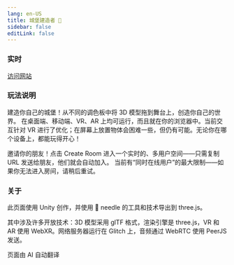 ```yaml
---
lang: en-US
title: 城堡建造者 🏰
sidebar: false
editLink: false
---
```


### 实时

<sample src="https://castle.needle.tools" />

[访问网站](https://castle.needle.tools)

### 玩法说明

建造你自己的城堡！从不同的调色板中将 3D 模型拖到舞台上，创造你自己的世界。
在桌面端、移动端、VR、AR 上均可运行，而且就在你的浏览器中。当前交互针对 VR 进行了优化；在屏幕上放置物体会困难一些，但仍有可能。无论你在哪个设备上，都能玩得开心！

邀请你的朋友！点击 Create Room 进入一个实时的、多用户空间——只需复制 URL 发送给朋友，他们就会自动加入。
当前有“同时在线用户”的最大限制——如果你无法进入房间，请稍后重试。

### 关于

此页面使用 Unity 创作，并使用 🌵 needle 的工具和技术导出到 three.js。

其中涉及许多开放技术：3D 模型采用 glTF 格式，渲染引擎是 three.js，VR 和 AR 使用 WebXR。网络服务器运行在 Glitch 上，音频通过 WebRTC 使用 PeerJS 发送。

页面由 AI 自动翻译